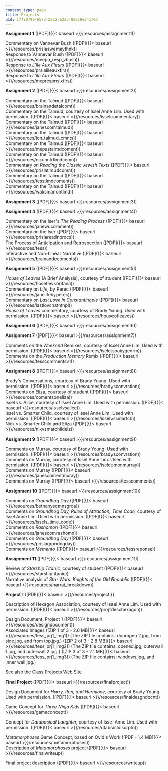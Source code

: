 ```yaml
---
content_type: page
title: Projects
uid: 17f80790-6573-2a22-b323-8a6c6e3417ed
---
```


**Assignment 1** ([PDF]({{< baseurl >}}/resources/assignment1))

Commentary on Vannevar Bush ([PDF]({{< baseurl >}}/resources/prislaswemaythnk))  
Response to Vannevar Bush ([PDF]({{< baseurl >}}/resources/meepa_resp_vbush))  
Response to _L’île Aux Fleurs_ ([PDF]({{< baseurl >}}/resources/prslalileauxflrs))  
Response to _L’île Aux Fleurs_ ([PDF]({{< baseurl >}}/resources/meprespnslxflrs))

**Assignment 2** ([PDF]({{< baseurl >}}/resources/assignment2))

Commentary on the Talmud ([PDF]({{< baseurl >}}/resources/brainandetalcomt))  
Commentary on the Talmud, courtesy of Issel Anne Lim. Used with permission. ([PDF]({{< baseurl >}}/resources/isselcommentary))  
Commentary on the Talmud ([PDF]({{< baseurl >}}/resources/janescomtalmud))  
Commentary on the Talmud ([PDF]({{< baseurl >}}/resources/jon_talmud_cmnts))  
Commentary on the Talmud ([PDF]({{< baseurl >}}/resources/mepastalmdcoment))  
Commentary on the Talmud ([PDF]({{< baseurl >}}/resources/nikuhntrtlmdcomn))  
Commentary on _Reading the Classic Jewish Texts_ ([PDF]({{< baseurl >}}/resources/prislatlmudcomnt))  
Commentary on the Talmud ([PDF]({{< baseurl >}}/resources/tesstlmdcoments))  
Commentary on the Talmud ([PDF]({{< baseurl >}}/resources/waksmanontlmd))

**Assignment 3** ([PDF]({{< baseurl >}}/resources/assignment3))

**Assignment 4** ([PDF]({{< baseurl >}}/resources/assignment4))

Commentary on the Iser's _The Reading Process_ ([PDF]({{< baseurl >}}/resources/janewucomment))  
Commentary on the Iser ([PDF]({{< baseurl >}}/resources/prislareadnprocs))  
The Process of Anticipation and Retrospection ([PDF]({{< baseurl >}}/resources/tess))  
Interactive and Non-Linear Narrative ([PDF]({{< baseurl >}}/resources/brainandecoments))

**Assignment 5** ([PDF]({{< baseurl >}}/resources/assignment5))

_House of Leaves_ (A Brief Analysis), courtesy of student ([PDF]({{< baseurl >}}/resources/hoseflevsbrifana))  
Commentary on _Life,_ by Perec ([PDF]({{< baseurl >}}/resources/janelifebyperec))  
Commentary on _Last Love in Constantinople_ ([PDF]({{< baseurl >}}/resources/lastlovcnstntnpl))  
_House of Leaves_ commentary, courtesy of Brady Young. Used with permission. ([PDF]({{< baseurl >}}/resources/houseofleaves))

**Assignment 6** ([PDF]({{< baseurl >}}/resources/assignment6))

**Assignment 7** ([PDF]({{< baseurl >}}/resources/assignment7))

Comments on the _Weekend_ Remixes, courtesy of Issel Anne Lim. Used with permission. ([PDF]({{< baseurl >}}/resources/iseldjspokygedrm))  
Comments on the _Production Memory_ Remix ([PDF]({{< baseurl >}}/resources/tesscommentsv1))

**Assignment 8** ([PDF]({{< baseurl >}}/resources/assignment8))

Brady's Conversations, courtesy of Brady Young. Used with permission. ([PDF]({{< baseurl >}}/resources/bradysconvrstion))  
Comments on Eliza, courtesy of student ([PDF]({{< baseurl >}}/resources/comentsoneliza))  
Issel vs. Alice, courtesy of Issel Anne Lim. Used with permission. ([PDF]({{< baseurl >}}/resources/isselvsalice))  
Issel vs. Smarter Child, courtesy of Issel Anne Lim. Used with permission. ([PDF]({{< baseurl >}}/resources/isselvssmartch))  
Nick vs. Smarter Child and Eliza ([PDF]({{< baseurl >}}/resources/nikvsmatchildelz))

**Assignment 9** ([PDF]({{< baseurl >}}/resources/assignment9))

Comments on Murray, courtesy of Brady Young. Used with permission. ([PDF]({{< baseurl >}}/resources/bradysconvrstion))  
Comments on Murray, courtesy of Issel Anne Lim. Used with permission. ([PDF]({{< baseurl >}}/resources/iselcomonmurray))  
Comments on Murray ([PDF]({{< baseurl >}}/resources/janescomentmuray))  
Comments on Murray ([PDF]({{< baseurl >}}/resources/tesscomments))

**Assignment 10** ([PDF]({{< baseurl >}}/resources/assignment10))

Comments on _Groundhog Day_ ([PDF]({{< baseurl >}}/resources/bethanyscmnsgrda))  
Comments on _Groundhog Day, Rules of Attraction, Time Code,_ courtesy of Issel Anne Lim. Used with permission. ([PDF]({{< baseurl >}}/resources/issels_time_code))  
Comments on _Rashomon_ ([PDF]({{< baseurl >}}/resources/janescomrashomn))  
Comments on _Groundhog Day_ ([PDF]({{< baseurl >}}/resources/prislagrondogday))  
Comments on _Memento_ ([PDF]({{< baseurl >}}/resources/tessreponse))

**Assignment 11** ([PDF]({{< baseurl >}}/resources/assignment11))

Review of _Starship Titanic,_ courtesy of student ([PDF]({{< baseurl >}}/resources/starshiptitanic))  
Narrative analysis of _Star Wars: Knights of the Old Republic_ ([PDF]({{< baseurl >}}/resources/narrat_breakdown))

**Project 1** ([PDF]({{< baseurl >}}/resources/projecti))

Description of Hexagon Association, courtesy of Issel Anne Lim. Used with permission. ([PDF]({{< baseurl >}}/resources/proj1deschexagon))

Design Document, Project 1 ([PDF]({{< baseurl >}}/resources/designdocument))  
Associated Images ([ZIP 1 of 3 - 2.6 MB]({{< baseurl >}}/resources/tess_prj1_img1)) (The ZIP file contains: dooropen 2.jpg, from side.jpg, and from top.jpg.) ([ZIP 2 of 3 - 2.8 MB]({{< baseurl >}}/resources/tess_prj1_img2)) (The ZIP file contains: opened.jpg, outerwall 1.jpg, and outerwall 2.jpg.) ([ZIP 3 of 3 - 2.1 MB]({{< baseurl >}}/resources/tess_prj1_img3)) (The ZIP file contains: windows.jpg, and inner wall.jpg.)

See also the [Class Projects Web Site](http://web.mit.edu/CMS.845/www/projects/)

**Final Project** ([PDF]({{< baseurl >}}/resources/finalproject))

Design Document for _Harry, Ron, and Hermione,_ courtesy of Brady Young. Used with permission. ([PDF]({{< baseurl >}}/resources/finaldesgndocnt))

Game Concept for _Three Ninja Kids_ ([PDF]({{< baseurl >}}/resources/gameconcept))

Concept for _Databasical Laughter,_ courtesy of Issel Anne Lim. Used with permission. ([PDF]({{< baseurl >}}/resources/dtabsicldiscrptn))

_Metamorphoses_ Game Concept, based on Ovid's Work ([PDF - 1.4 MB]({{< baseurl >}}/resources/metamorphoses))  
Description of _Metamorphoses_ project ([PDF]({{< baseurl >}}/resources/finalwriteup))

Final project description ([PDF]({{< baseurl >}}/resources/writeup))